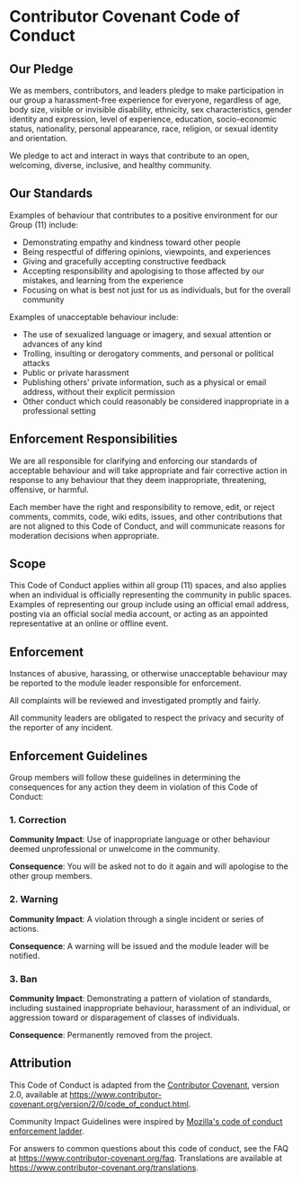 # Contributor Covenant Code of Conduct

## Our Pledge

We as members, contributors, and leaders pledge to make participation in our
group a harassment-free experience for everyone, regardless of age, body
size, visible or invisible disability, ethnicity, sex characteristics, gender
identity and expression, level of experience, education, socio-economic status,
nationality, personal appearance, race, religion, or sexual identity
and orientation.

We pledge to act and interact in ways that contribute to an open, welcoming,
diverse, inclusive, and healthy community.

## Our Standards

Examples of behaviour that contributes to a positive environment for our
Group (11) include:

* Demonstrating empathy and kindness toward other people
* Being respectful of differing opinions, viewpoints, and experiences
* Giving and gracefully accepting constructive feedback
* Accepting responsibility and apologising to those affected by our mistakes,
  and learning from the experience
* Focusing on what is best not just for us as individuals, but for the
  overall community

Examples of unacceptable behaviour include:

* The use of sexualized language or imagery, and sexual attention or
  advances of any kind
* Trolling, insulting or derogatory comments, and personal or political attacks
* Public or private harassment
* Publishing others' private information, such as a physical or email
  address, without their explicit permission
* Other conduct which could reasonably be considered inappropriate in a
  professional setting

## Enforcement Responsibilities

We are all responsible for clarifying and enforcing our standards of
acceptable behaviour and will take appropriate and fair corrective action in
response to any behaviour that they deem inappropriate, threatening, offensive,
or harmful.

Each member have the right and responsibility to remove, edit, or reject
comments, commits, code, wiki edits, issues, and other contributions that are
not aligned to this Code of Conduct, and will communicate reasons for moderation
decisions when appropriate.

## Scope

This Code of Conduct applies within all group (11) spaces, and also applies when
an individual is officially representing the community in public spaces.
Examples of representing our group include using an official email address,
posting via an official social media account, or acting as an appointed
representative at an online or offline event.

## Enforcement

Instances of abusive, harassing, or otherwise unacceptable behaviour may be
reported to the module leader responsible for enforcement.

All complaints will be reviewed and investigated promptly and fairly.

All community leaders are obligated to respect the privacy and security of the
reporter of any incident.

## Enforcement Guidelines

Group members will follow these guidelines in determining the consequences
for any action they deem in violation of this Code of Conduct:

### 1. Correction

**Community Impact**: Use of inappropriate language or other behaviour deemed
unprofessional or unwelcome in the community.

**Consequence**: You will be asked not to do it again and will apologise to the other group members.

### 2. Warning

**Community Impact**: A violation through a single incident or series
of actions.

**Consequence**: A warning will be issued and the module leader will be notified.

### 3. Ban

**Community Impact**: Demonstrating a pattern of violation of standards, including sustained inappropriate behaviour,  harassment of an individual, or aggression toward or disparagement of classes of individuals.

**Consequence**: Permanently removed from the project.

## Attribution

This Code of Conduct is adapted from the [Contributor Covenant][homepage],
version 2.0, available at
https://www.contributor-covenant.org/version/2/0/code_of_conduct.html.

Community Impact Guidelines were inspired by [Mozilla's code of conduct
enforcement ladder](https://github.com/mozilla/diversity).

[homepage]: https://www.contributor-covenant.org

For answers to common questions about this code of conduct, see the FAQ at
https://www.contributor-covenant.org/faq. Translations are available at
https://www.contributor-covenant.org/translations.
